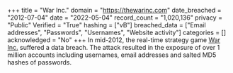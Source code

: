+++
title = "War Inc."
domain = "https://thewarinc.com"
date_breached = "2012-07-04"
date = "2022-05-04"
record_count = "1,020,136"
privacy = "Public"
Verified = "True"
hashing = ["vB"]
breached_data = ["Email addresses", "Passwords", "Usernames", "Website activity"]
categories = []
acknowledged = "No"
+++
In mid-2012, the real-time strategy game <a href="http://thewarinc.com" target="_blank" rel="noopener">War Inc.</a> suffered a data breach. The attack resulted in the exposure of over 1 million accounts including usernames, email addresses and salted MD5 hashes of passwords.
